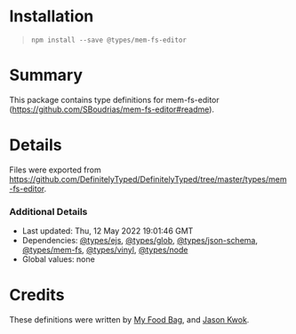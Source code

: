 # Installation
> `npm install --save @types/mem-fs-editor`

# Summary
This package contains type definitions for mem-fs-editor (https://github.com/SBoudrias/mem-fs-editor#readme).

# Details
Files were exported from https://github.com/DefinitelyTyped/DefinitelyTyped/tree/master/types/mem-fs-editor.

### Additional Details
 * Last updated: Thu, 12 May 2022 19:01:46 GMT
 * Dependencies: [@types/ejs](https://npmjs.com/package/@types/ejs), [@types/glob](https://npmjs.com/package/@types/glob), [@types/json-schema](https://npmjs.com/package/@types/json-schema), [@types/mem-fs](https://npmjs.com/package/@types/mem-fs), [@types/vinyl](https://npmjs.com/package/@types/vinyl), [@types/node](https://npmjs.com/package/@types/node)
 * Global values: none

# Credits
These definitions were written by [My Food Bag](https://github.com/MyFoodBag), and [Jason Kwok](https://github.com/JasonHK).
